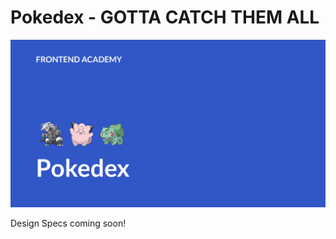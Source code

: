 # Pokedex - GOTTA CATCH THEM ALL

![Logo](docs/logo.png)

Design Specs coming soon!

<!-- [Design specs in Figma](https://www.figma.com/file/7KCizfc2mU9GtmzBmcYFWn/Izipizi-Copy?node-id=0%3A1) -->
